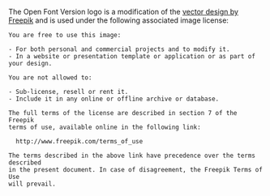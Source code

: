 The Open Font Version logo is a modification of the [vector design by Freepik](https://www.freepik.com/free-vector/fantastic-logos-for-carpentry_925285.htm) and is used under the following associated image license:

```
You are free to use this image:

- For both personal and commercial projects and to modify it.
- In a website or presentation template or application or as part of your design.

You are not allowed to:

- Sub-license, resell or rent it.
- Include it in any online or offline archive or database.

The full terms of the license are described in section 7 of the Freepik
terms of use, available online in the following link:

  http://www.freepik.com/terms_of_use

The terms described in the above link have precedence over the terms described
in the present document. In case of disagreement, the Freepik Terms of Use
will prevail.
```

